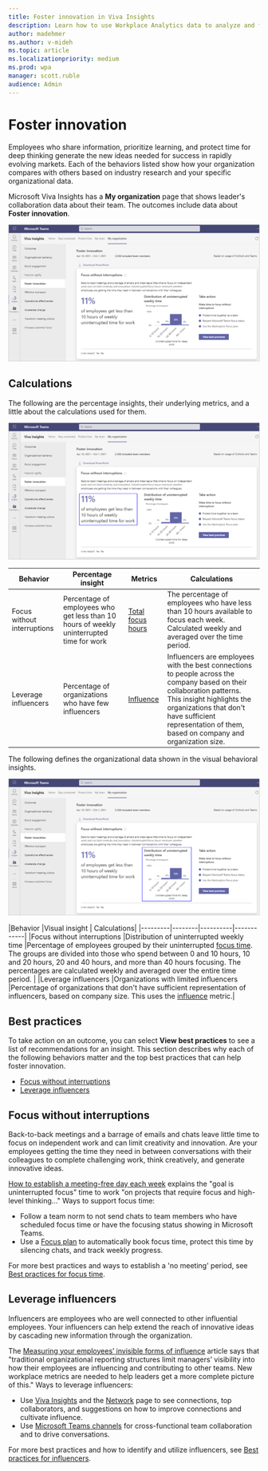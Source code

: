 ```yaml
---
title: Foster innovation in Viva Insights
description: Learn how to use Workplace Analytics data to analyze and foster innovation in your organization 
author: madehmer
ms.author: v-mideh
ms.topic: article
ms.localizationpriority: medium 
ms.prod: wpa
manager: scott.ruble
audience: Admin
---
```


# Foster innovation

Employees who share information, prioritize learning, and protect time for deep thinking generate the new ideas needed for success in rapidly evolving markets. Each of the behaviors listed show how your organization compares with others based on industry research and your specific organizational data.

Microsoft Viva Insights has a **My organization** page that shows leader's collaboration data about their team. The outcomes include data about **Foster innovation**.

![Foster innovation page](../images/wpa/use/f-innovation.png)

## Calculations

The following are the percentage insights, their underlying metrics, and a little about the calculations used for them.

![Foster innovation percentage insight](../images/wpa/use/f-innovation-percent.png)

|Behavior |Percentage insight | Metrics |Calculations |
|---------|--------|--------------------|----------------------|
|Focus without interruptions |Percentage of employees who get less than 10 hours of weekly uninterrupted time for work |[Total focus hours](metric-definitions.md#focus-define) |The percentage of employees who have less than 10 hours available to focus each week. Calculated weekly and averaged over the time period. |
|Leverage influencers |Percentage of organizations who have few influencers |[Influence](metric-definitions.md#network-metrics) |Influencers are employees with the best connections to people across the company based on their collaboration patterns. This insight highlights the organizations that don't have sufficient representation of them, based on company and organization size. |

The following defines the organizational data shown in the visual behavioral insights.

![Foster innovation visual insight](../images/wpa/use/f-innovation-visual.png)

|Behavior |Visual insight | Calculations|
|---------|--------|----------|------------|
|Focus without interruptions |Distribution of uninterrupted weekly time |Percentage of employees grouped by their uninterrupted [focus time](metric-definitions.md#focus-define). The groups are divided into those who spend between 0 and 10 hours, 10 and 20 hours, 20 and 40 hours, and more than 40 hours focusing. The percentages are calculated weekly and averaged over the entire time period. |
|Leverage influencers |Organizations with limited influencers |Percentage of organizations that don't have sufficient representation of influencers, based on company size. This uses the [influence](metric-definitions.md#network-metrics) metric.|

## Best practices

To take action on an outcome, you can select **View best practices** to see a list of recommendations for an insight. This section describes why each of the following behaviors matter and the top best practices that can help foster innovation.

* [Focus without interruptions](#focus-without-interruptions)
* [Leverage influencers](#leverage-influencers)

<!-- ### Foster cross-group collaboration

Collaboration across organizational boundaries enables the learning and idea formation required for innovation. [How to Make Sure Agile Teams Can Work Together](https://insights.office.com/collaboration/how-to-make-sure-agile-teams-can-work-together/) explains that work "occurs through collaboration in networks of relationships that often do not mirror formal reporting structures or standard work processes."

Ways to create opportunities for cross-group collaboration:

* Create cross-functional [Teams channels](/microsoftteams/teams-channels-overview) to build community and communicate, share information, and brainstorm about projects.
* Give teams an opportunity to join cross-functional teams to compete in an innovation challenge around a key business challenge.

For more best practices and how to create goals across teams or departments, see [Best practices for cross-group collaboration](../tutorials/gm-cgcollaboration.md).
-->
## Focus without interruptions

Back-to-back meetings and a barrage of emails and chats leave little time to focus on independent work and can limit creativity and innovation. Are your employees getting the time they need in between conversations with their colleagues to complete challenging work, think creatively, and generate innovative ideas.

[How to establish a meeting-free day each week](https://insights.office.com/time-management/how-to-establish-a-meeting-free-day-each-week/) explains the "goal is uninterrupted focus" time to work "on projects that require focus and high-level thinking..." Ways to support focus time:

* Follow a team norm to not send chats to team members who have scheduled focus time or have the focusing status showing in Microsoft Teams.
* Use a [Focus plan](../personal/use/focus-plan.md) to automatically book focus time, protect this time by silencing chats, and track weekly progress.

For more best practices and ways to establish a 'no meeting' period, see [Best practices for focus time](../tutorials/gm-focus.md).

## Leverage influencers

Influencers are employees who are well connected to other influential employees. Your influencers can help extend the reach of innovative ideas by cascading new information through the organization.

The [Measuring your employees’ invisible forms of influence](https://insights.office.com/productivity/measuring-your-employees-invisible-forms-of-influence/) article says that "traditional organizational reporting structures limit managers’ visibility into how their employees are influencing and contributing to other teams. New workplace metrics are needed to help leaders get a more complete picture of this." Ways to leverage influencers:

* Use [Viva Insights](../personal/use/use-the-insights.md) and the [Network](../personal/use/network.md) page to see connections, top collaborators, and suggestions on how to improve connections and cultivate influence.
* Use [Microsoft Teams channels](/microsoftteams/teams-channels-overview) for cross-functional team collaboration and to drive conversations.

For more best practices and how to identify and utilize influencers, see [Best practices for influencers](../tutorials/gm-influencer.md).

